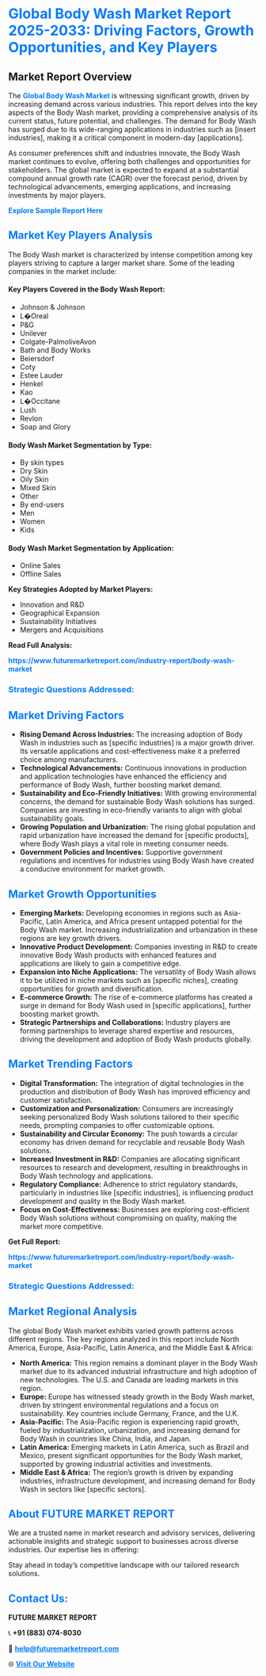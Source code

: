 <h1 style="color: #007BFF;">Global Body Wash Market Report 2025-2033: Driving Factors, Growth Opportunities, and Key Players</h1>

<section id="overview">
<h2>Market Report Overview</h2>
<p>The <a href="https://www.futuremarketreport.com/industry-report/body-wash-market" style="color: #007BFF; text-decoration: none;"><strong>Global Body Wash Market</strong></a> is witnessing significant growth, driven by increasing demand across various industries. This report delves into the key aspects of the Body Wash market, providing a comprehensive analysis of its current status, future potential, and challenges. The demand for Body Wash has surged due to its wide-ranging applications in industries such as [insert industries], making it a critical component in modern-day [applications].</p>
<p>As consumer preferences shift and industries innovate, the Body Wash market continues to evolve, offering both challenges and opportunities for stakeholders. The global market is expected to expand at a substantial compound annual growth rate (CAGR) over the forecast period, driven by technological advancements, emerging applications, and increasing investments by major players.</p>
</section>

<section id="overview">
<p><a href="https://www.futuremarketreport.com/request-sample/reportId=100554" style="color: #007BFF; text-decoration: none;"><strong>Explore Sample Report Here</strong></a></p>
</section>

<section id="key-players">
<h2 style="color: #007BFF;">Market Key Players Analysis</h2>
<p>The Body Wash market is characterized by intense competition among key players striving to capture a larger market share. Some of the leading companies in the market include:</p>
<h4>Key Players Covered in the Body Wash Report:</h4>
<ul><li>Johnson &amp; Johnson</li><li>L�Oreal</li><li>P&amp;G</li><li>Unilever</li><li>Colgate-PalmoliveAvon</li><li>Bath and Body Works</li><li>Beiersdorf</li><li>Coty</li><li>Estee Lauder</li><li>Henkel</li><li>Kao</li><li>L�Occitane</li><li>Lush</li><li>Revlon</li><li>Soap and Glory</li></ul>
<h4>Body Wash Market Segmentation by Type:</h4>
<ul><li>By skin types</li><li>Dry Skin</li><li>Oily Skin</li><li>Mixed Skin</li><li>Other</li><li>By end-users</li><li>Men</li><li>Women</li><li>Kids</li></ul>

<h4>Body Wash Market Segmentation by Application:</h4>
<ul><li>Online Sales</li><li>Offline Sales</li></ul>
<p><strong>Key Strategies Adopted by Market Players:</strong></p>
<ul>
<li>Innovation and R&D</li>
<li>Geographical Expansion</li>
<li>Sustainability Initiatives</li>
<li>Mergers and Acquisitions</li>
</ul>
</section>

<section>
<p><strong>Read Full Analysis: </strong></p><a href="https://www.futuremarketreport.com/industry-report/body-wash-market" style="color: #007BFF; text-decoration: none;"><strong>https://www.futuremarketreport.com/industry-report/body-wash-market</strong></a>
<h3 style="color: #007BFF;">Strategic Questions Addressed:</h3>
</section>

<section id="driving-factors">
<h2 style="color: #007BFF;">Market Driving Factors</h2>
<ul>
<li><strong>Rising Demand Across Industries:</strong> The increasing adoption of Body Wash in industries such as [specific industries] is a major growth driver. Its versatile applications and cost-effectiveness make it a preferred choice among manufacturers.</li>
<li><strong>Technological Advancements:</strong> Continuous innovations in production and application technologies have enhanced the efficiency and performance of Body Wash, further boosting market demand.</li>
<li><strong>Sustainability and Eco-Friendly Initiatives:</strong> With growing environmental concerns, the demand for sustainable Body Wash solutions has surged. Companies are investing in eco-friendly variants to align with global sustainability goals.</li>
<li><strong>Growing Population and Urbanization:</strong> The rising global population and rapid urbanization have increased the demand for [specific products], where Body Wash plays a vital role in meeting consumer needs.</li>
<li><strong>Government Policies and Incentives:</strong> Supportive government regulations and incentives for industries using Body Wash have created a conducive environment for market growth.</li>
</ul>
</section>

<section id="growth-opportunities">
<h2 style="color: #007BFF;">Market Growth Opportunities</h2>
<ul>
<li><strong>Emerging Markets:</strong> Developing economies in regions such as Asia-Pacific, Latin America, and Africa present untapped potential for the Body Wash market. Increasing industrialization and urbanization in these regions are key growth drivers.</li>
<li><strong>Innovative Product Development:</strong> Companies investing in R&D to create innovative Body Wash products with enhanced features and applications are likely to gain a competitive edge.</li>
<li><strong>Expansion into Niche Applications:</strong> The versatility of Body Wash allows it to be utilized in niche markets such as [specific niches], creating opportunities for growth and diversification.</li>
<li><strong>E-commerce Growth:</strong> The rise of e-commerce platforms has created a surge in demand for Body Wash used in [specific applications], further boosting market growth.</li>
<li><strong>Strategic Partnerships and Collaborations:</strong> Industry players are forming partnerships to leverage shared expertise and resources, driving the development and adoption of Body Wash products globally.</li>
</ul>
</section>

<section id="trending-factors">
<h2 style="color: #007BFF;">Market Trending Factors</h2>
<ul>
<li><strong>Digital Transformation:</strong> The integration of digital technologies in the production and distribution of Body Wash has improved efficiency and customer satisfaction.</li>
<li><strong>Customization and Personalization:</strong> Consumers are increasingly seeking personalized Body Wash solutions tailored to their specific needs, prompting companies to offer customizable options.</li>
<li><strong>Sustainability and Circular Economy:</strong> The push towards a circular economy has driven demand for recyclable and reusable Body Wash solutions.</li>
<li><strong>Increased Investment in R&D:</strong> Companies are allocating significant resources to research and development, resulting in breakthroughs in Body Wash technology and applications.</li>
<li><strong>Regulatory Compliance:</strong> Adherence to strict regulatory standards, particularly in industries like [specific industries], is influencing product development and quality in the Body Wash market.</li>
<li><strong>Focus on Cost-Effectiveness:</strong> Businesses are exploring cost-efficient Body Wash solutions without compromising on quality, making the market more competitive.</li>
</ul>
</section>

<section>
<p><strong>Get Full Report: </strong></p><a href="https://www.futuremarketreport.com/industry-report/body-wash-market" style="color: #007BFF; text-decoration: none;"><strong>https://www.futuremarketreport.com/industry-report/body-wash-market</strong></a>
<h3 style="color: #007BFF;">Strategic Questions Addressed:</h3>
</section>


<section id="regional-analysis">
<h2 style="color: #007BFF;">Market Regional Analysis</h2>
<p>The global Body Wash market exhibits varied growth patterns across different regions. The key regions analyzed in this report include North America, Europe, Asia-Pacific, Latin America, and the Middle East & Africa:</p>
<ul>
<li><strong>North America:</strong> This region remains a dominant player in the Body Wash market due to its advanced industrial infrastructure and high adoption of new technologies. The U.S. and Canada are leading markets in this region.</li>
<li><strong>Europe:</strong> Europe has witnessed steady growth in the Body Wash market, driven by stringent environmental regulations and a focus on sustainability. Key countries include Germany, France, and the U.K.</li>
<li><strong>Asia-Pacific:</strong> The Asia-Pacific region is experiencing rapid growth, fueled by industrialization, urbanization, and increasing demand for Body Wash in countries like China, India, and Japan.</li>
<li><strong>Latin America:</strong> Emerging markets in Latin America, such as Brazil and Mexico, present significant opportunities for the Body Wash market, supported by growing industrial activities and investments.</li>
<li><strong>Middle East & Africa:</strong> The region’s growth is driven by expanding industries, infrastructure development, and increasing demand for Body Wash in sectors like [specific sectors].</li>
</ul>
</section>

<footer>
<h2 style="color: #007BFF;">About FUTURE MARKET REPORT</h2>
<p>We are a trusted name in market research and advisory services, delivering actionable insights and strategic support to businesses across diverse industries. Our expertise lies in offering:</p>

<p>Stay ahead in today’s competitive landscape with our tailored research solutions.</p>

<h2 style="color: #007BFF;">Contact Us:</h2>
<p><strong>FUTURE MARKET REPORT</strong></p>
<p>📞 <strong>+91 (883) 074-8030</strong></p>
<p>📧 <strong><a href="mailto:help@futuremarketreport.com" style="color: #007BFF;">help@futuremarketreport.com</a></strong></p>
<p>🌐 <strong><a href="https://www.futuremarketreport.com/" style="color: #007BFF;">Visit Our Website</a></strong></p>
</footer>